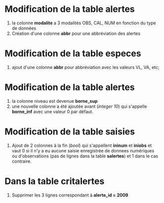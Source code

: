 # Modification de la table __alertes__
 1. la colonne **modalite** a 3 modalités OBS, CAL, NUM en fonction du type de données
 2. Création d'une colonne **abbr** pour une abbréviation des alertes


# Modification de la table __especes__
 1. ajout d'une colonne **abbr** pour abbréviation avec les valeurs VL, VA, etc;

# Modification de la table __alertes__
 1. la colonne niveau est devenue **borne_sup**
 2. une nouvelle colonne a été ajoutée avant (*integer 10*) qui s'appelle **borne_inf**
 avec une valeur 0 par défaut.

# Modification de la table __saisies__
 1. Ajout de 2 colonnes à la fin (*bool*) qui s'appellent **ininum** et **iniobs** et vaut 0 si
 il n'y a eu aucune saisie enregistrée de donnees numériques ou d'observations (pas de lignes dans la table __salertes__)
 et 1 dans le cas contraire.

# Dans la table __critalertes__
  1. Supprimer les 3 lignes correspondant à __alerte_id = 2009__
